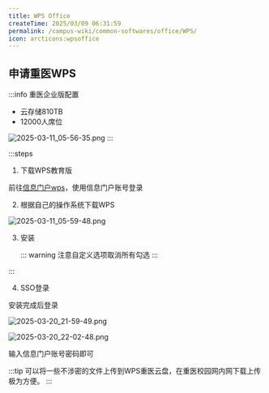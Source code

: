 ```yaml
---
title: WPS Office
createTime: 2025/03/09 06:31:59
permalink: /campus-wiki/common-softwares/office/WPS/
icon: arcticons:wpsoffice
---
```


[//]: # (TODO: lkl待测试)

## 申请重医WPS

:::info 重医企业版配置

- 云存储810TB
- 12000人席位

![2025-03-11_05-56-35.png](../../../../../.vuepress/public/src/2025-03-11_05-56-35.png)
:::

:::steps

1. 下载WPS教育版

前往[信息门户wps](https://cas.cqmu.edu.cn/cas/login?service=https://wps365.cqmu.edu.cn/)，使用信息门户账号登录

2. 根据自己的操作系统下载WPS

![2025-03-11_05-59-48.png](../../../../../.vuepress/public/src/2025-03-11_05-59-48.png)

3. 安装

    ::: warning
    注意自定义选项取消所有勾选
    :::

:::

4. SSO登录

安装完成后登录

![2025-03-20_21-59-49.png](../../../../../.vuepress/public/src/2025-03-20_21-59-49.png)

![2025-03-20_22-02-48.png](../../../../../.vuepress/public/src/2025-03-20_22-02-48.png)

输入信息门户账号密码即可

:::tip
可以将一些不涉密的文件上传到WPS重医云盘，在重医校园网内网下载上传极为方便。
:::